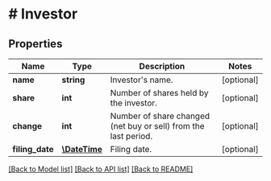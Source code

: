 # # Investor

## Properties

Name | Type | Description | Notes
------------ | ------------- | ------------- | -------------
**name** | **string** | Investor&#39;s name. | [optional] 
**share** | **int** | Number of shares held by the investor. | [optional] 
**change** | **int** | Number of share changed (net buy or sell) from the last period. | [optional] 
**filing_date** | [**\DateTime**](\DateTime.md) | Filing date. | [optional] 

[[Back to Model list]](../../README.md#documentation-for-models) [[Back to API list]](../../README.md#documentation-for-api-endpoints) [[Back to README]](../../README.md)


